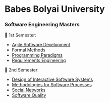 # Babes Bolyai University
<h3> Software Engineering Masters </h3>

:open_file_folder: 1st Semester:
* [Agile Software Development](https://github.com/ioanachelaru/Software-Engineering-Masters/tree/master/Agile%20Software%20Development)
* [Formal Methods](https://github.com/ioanachelaru/Software-Engineering-Masters/tree/master/Formal%20Methods)
* [Programming Paradigms](https://github.com/ioanachelaru/Software-Engineering-Masters/tree/master/Programming%20Paradigms)
* [Requirements Engineering](https://github.com/ioanachelaru/Software-Engineering-Masters/tree/master/Requirements%20Engineering)

:open_file_folder: 2nd Semester:
* [Design of Interactive Software Systems](https://github.com/ioanachelaru/Software-Engineering-Masters/tree/master/2nd%20Semester/Design%20of%20Interactive%20Software%20Systems)
* [Methodologies for Software Processes](https://github.com/ioanachelaru/Software-Engineering-Masters/tree/master/2nd%20Semester/Methodologies%20for%20Software%20Processes)
* [Social Networks](https://github.com/ioanachelaru/Software-Engineering-Masters/tree/master/2nd%20Semester/Social%20Networks)
* [Software Quality](https://github.com/ioanachelaru/Software-Engineering-Masters/tree/master/2nd%20Semester/Software%20Quality)
